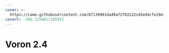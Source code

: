 ```yaml
---
cover: >-
  https://camo.githubusercontent.com/b7139901da49af2763122c45ed4cfe19e3c0fa709d0258a7a46ce06210e6325e/687474703a2f2f766f726f6e64657369676e2e636f6d2f696d616765732f766f726f6e322e342e6a7067
coverY: -366.3259817105971
---
```


# Voron 2.4

